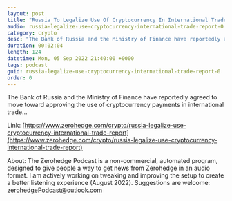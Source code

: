```yaml
---
layout: post
title: "Russia To Legalize Use Of Cryptocurrency In International Trade: Report"
audio: russia-legalize-use-cryptocurrency-international-trade-report-0
category: crypto
desc: "The Bank of Russia and the Ministry of Finance have reportedly agreed to move toward approving the use of cryptocurrency payments in international trade..."
duration: 00:02:04
length: 124
datetime: Mon, 05 Sep 2022 21:40:00 +0000
tags: podcast
guid: russia-legalize-use-cryptocurrency-international-trade-report-0
order: 0
---
```

The Bank of Russia and the Ministry of Finance have reportedly agreed to move toward approving the use of cryptocurrency payments in international trade...

Link: [https://www.zerohedge.com/crypto/russia-legalize-use-cryptocurrency-international-trade-report](https://www.zerohedge.com/crypto/russia-legalize-use-cryptocurrency-international-trade-report)

About: The Zerohedge Podcast is a non-commercial, automated program, designed to give people a way to get news from Zerohedge in an audio format.  I am actively working on tweaking and improving the setup to create a better listening experience (August 2022).  Suggestions are welcome: [zerohedgePodcast@outlook.com](mailto:zerohedgePodcast@outlook.com)